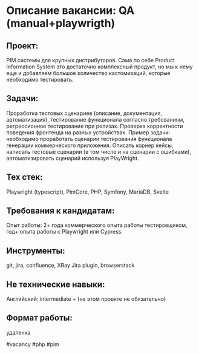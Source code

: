 # Описание вакансии: QA (manual+playwrigth)
## Проект: 
PIM системы для крупных дистрибуторов. Сама по себе Product Information System это достаточно комплексный продукт, но мы к нему еще и добавляем большое количество кастомизаций, которые необходимо тестировать.

## Задачи: 
Проработка тестовых сценариев (описание, документация, автоматизация), тестирование функционала согласно требованиям, регрессионное тестирование при релизах. Проверка корректности поведения фронтенда на разных устройствах.
Пример задачи: необходимо проработать сценарии тестирования функционала генерации коммерческого приложения. Описать корнер кейсы, написать тестовые сценарии (в том числе и на сценарии с ошибками), автоматизировать сценарий используя PlayWright.


## Тех стек: 
Playwright (typescript), PimCore, PHP, Symfony, MariaDB, Svelte

## Требования к кандидатам:
Опыт работы: 2+ года коммерческого опыта работы тестировщиком, год+ опыта работы с Playwright или Cypress.
## Инструменты: 
git, jira, confluence, XRay Jira plugin, browserstack
## Не технические навыки: 
Английский: intermediate + (на этом проекте не обязательно)

## Формат работы: 
удаленка

#vacancy #php #pim